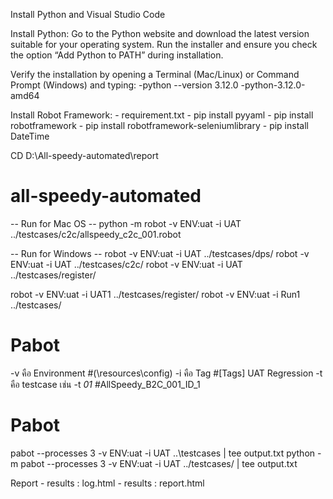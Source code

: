 Install Python and Visual Studio Code


Install Python:
    Go to the Python website and download the latest version suitable for your operating system.
Run the installer and ensure you check the option “Add Python to PATH” during installation.


Verify the installation by opening a Terminal (Mac/Linux) or Command Prompt (Windows) and typing:
    -python --version 3.12.0
    -python-3.12.0-amd64

Install Robot Framework:
    - requirement.txt
    - pip install pyyaml
    - pip install robotframework
    - pip install robotframework-seleniumlibrary
    - pip install DateTime
    
CD D:\All-speedy-automated\report

# all-speedy-automated
-- Run for Mac OS --
python -m robot -v ENV:uat -i UAT  ../testcases/c2c/allspeedy_c2c_001.robot

-- Run for Windows --
robot -v ENV:uat -i UAT  ../testcases/dps/
robot -v ENV:uat -i UAT  ../testcases/c2c/
robot -v ENV:uat -i UAT  ../testcases/register/


robot -v ENV:uat -i UAT1  ../testcases/register/
robot -v ENV:uat -i Run1  ../testcases/

# Pabot
-v คือ Environment                   #(\resources\config)
-i คือ Tag                           #[Tags]   UAT    Regression
-t คือ testcase เช่น -t *01*          #AllSpeedy_B2C_001_ID_1 
# Pabot
pabot --processes 3 -v ENV:uat -i UAT ..\testcases |  tee output.txt
python -m pabot --processes 3 -v ENV:uat -i UAT ../testcases/  |  tee output.txt

Report
     - results : log.html
     - results : report.html


